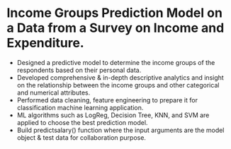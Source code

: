 # Income Groups Prediction Model on a Data from a Survey on Income and Expenditure.
* Designed a predictive model to determine the income groups of the respondents based on their personal data.
* Developed comprehensive & in-depth descriptive analytics and insight on the relationship between the income groups and other categorical and numerical attributes.
* Performed data cleaning, feature engineering to prepare it for classification machine learning application.
* ML algorithms such as LogReg, Decision Tree, KNN, and SVM are applied to choose the best prediction model.
* Build predictsalary() function where the input arguments are the model object & test data for collaboration purpose. 

